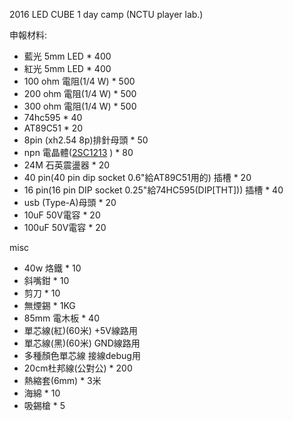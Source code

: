 2016 LED CUBE 1 day camp (NCTU player lab.)

申報材料:
- 藍光 5mm LED     * 400
- 紅光 5mm LED     * 400
- 100 ohm 電阻(1/4 W)     * 500
- 200 ohm 電阻(1/4 W)     * 500
- 300 ohm 電阻(1/4 W)     * 500
- 74hc595          * 40
- AT89C51          * 20
- 8pin (xh2.54 8p)排針母頭    * 50  
- npn 電晶體([2SC1213](http://lib.chipdip.ru/249/doc000249939.pdf) ) * 80
- 24M 石英震盪器   * 20
- 40 pin(40 pin dip socket 0.6"給AT89C51用的) 插槽      * 20
- 16 pin(16 pin DIP socket 0.25"給74HC595(DIP[THT])) 插槽      * 40
- usb (Type-A)母頭          * 20
- 10uF 50V電容            * 20
- 100uF 50V電容           * 20

misc
- 40w 烙鐵            * 10 
- 斜嘴鉗              * 10
- 剪刀                * 10
- 無煙錫              * 1KG
- 85mm 電木板         * 40
- 單芯線(紅)(60米)    +5V線路用  
- 單芯線(黑)(60米)    GND線路用
- 多種顏色單芯線      接線debug用
- 20cm杜邦線(公對公)  * 200   
- 熱縮套(6mm)         * 3米
- 海綿                * 10 
- 吸錫槍              * 5

